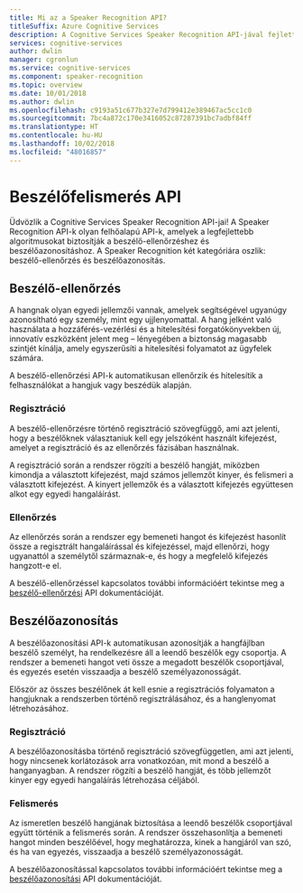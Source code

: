 ```yaml
---
title: Mi az a Speaker Recognition API?
titleSuffix: Azure Cognitive Services
description: A Cognitive Services Speaker Recognition API-jával fejlett algoritmusokat használhat beszélő-ellenőrzéshez és beszélőazonosításhoz.
services: cognitive-services
author: dwlin
manager: cgronlun
ms.service: cognitive-services
ms.component: speaker-recognition
ms.topic: overview
ms.date: 10/01/2018
ms.author: dwlin
ms.openlocfilehash: c9193a51c677b327e7d799412e389467ac5cc1c0
ms.sourcegitcommit: 7bc4a872c170e3416052c87287391bc7adbf84ff
ms.translationtype: HT
ms.contentlocale: hu-HU
ms.lasthandoff: 10/02/2018
ms.locfileid: "48016857"
---
```

# <a name="speaker-recognition-api"></a>Beszélőfelismerés API

Üdvözlik a Cognitive Services Speaker Recognition API-jai! A Speaker Recognition API-k olyan felhőalapú API-k, amelyek a legfejlettebb algoritmusokat biztosítják a beszélő-ellenőrzéshez és beszélőazonosításhoz. A Speaker Recognition két kategóriára oszlik: beszélő-ellenőrzés és beszélőazonosítás.


## <a name="speaker-verification"></a>Beszélő-ellenőrzés

A hangnak olyan egyedi jellemzői vannak, amelyek segítségével ugyanúgy azonosítható egy személy, mint egy ujjlenyomattal.  A hang jelként való használata a hozzáférés-vezérlési és a hitelesítési forgatókönyvekben új, innovatív eszközként jelent meg – lényegében a biztonság magasabb szintjét kínálja, amely egyszerűsíti a hitelesítési folyamatot az ügyfelek számára.

A beszélő-ellenőrzési API-k automatikusan ellenőrzik és hitelesítik a felhasználókat a hangjuk vagy beszédük alapján.

### <a name="enrollment"></a>Regisztráció

A beszélő-ellenőrzésre történő regisztráció szövegfüggő, ami azt jelenti, hogy a beszélőknek választaniuk kell egy jelszóként használt kifejezést, amelyet a regisztráció és az ellenőrzés fázisában használnak.

A regisztráció során a rendszer rögzíti a beszélő hangját, miközben kimondja a választott kifejezést, majd számos jellemzőt kinyer, és felismeri a választott kifejezést. A kinyert jellemzők és a választott kifejezés együttesen alkot egy egyedi hangaláírást.

### <a name="verification"></a>Ellenőrzés

Az ellenőrzés során a rendszer egy bemeneti hangot és kifejezést hasonlít össze a regisztrált hangaláírással és kifejezéssel, majd ellenőrzi, hogy ugyanattól a személytől származnak-e, és hogy a megfelelő kifejezés hangzott-e el.

A beszélő-ellenőrzéssel kapcsolatos további információért tekintse meg a [beszélő-ellenőrzési](https://westus.dev.cognitive.microsoft.com/docs/services/563309b6778daf02acc0a508/operations/563309b7778daf06340c9652) API dokumentációját.

## <a name="speaker-identification"></a>Beszélőazonosítás

A beszélőazonosítási API-k automatikusan azonosítják a hangfájlban beszélő személyt, ha rendelkezésre áll a leendő beszélők egy csoportja. A rendszer a bemeneti hangot veti össze a megadott beszélők csoportjával, és egyezés esetén visszaadja a beszélő személyazonosságát.

Először az összes beszélőnek át kell esnie a regisztrációs folyamaton a hangjuknak a rendszerben történő regisztrálásához, és a hanglenyomat létrehozásához.


### <a name="enrollment"></a>Regisztráció

A beszélőazonosításba történő regisztráció szövegfüggetlen, ami azt jelenti, hogy nincsenek korlátozások arra vonatkozóan, mit mond a beszélő a hanganyagban. A rendszer rögzíti a beszélő hangját, és több jellemzőt kinyer egy egyedi hangaláírás létrehozása céljából.


### <a name="recognition"></a>Felismerés

Az ismeretlen beszélő hangjának biztosítása a leendő beszélők csoportjával együtt történik a felismerés során. A rendszer összehasonlítja a bemeneti hangot minden beszélőével, hogy meghatározza, kinek a hangjáról van szó, és ha van egyezés, visszaadja a beszélő személyazonosságát.

A beszélőazonosítással kapcsolatos további információért tekintse meg a [beszélőazonosítási](https://westus.dev.cognitive.microsoft.com/docs/services/563309b6778daf02acc0a508/operations/5645c068e597ed22ec38f42e) API dokumentációját.
